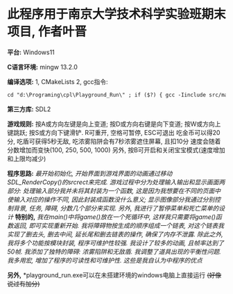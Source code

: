 # 此程序用于南京大学技术科学实验班期末项目, 作者叶晋

**平台:** Windows11

**C语言环境:** mingw 13.2.0

**编译选项:** 1, CMakeLists
2, gcc指令: 

``` gcc
cd "d:\Programing\cpl\Playground_Run\" ; if ($?) { gcc -Iinclude src/main.c src/game.c src/obstacle.c src/start_menu.c src/death_menu.c src/stop_menu.c src/utils/print_text.c src/utils/init_game.c src/utils/character_motion.c src/utils/score.c src/utils/time.c src/utils/motion.c src/utils/audio.c -o main -Wall -Wextra -lSDL2main -lSDL2 -lSDL2_image -lmingw32 -lSDL2_ttf } ; if ($?) { .\main }
```

**第三方库:** SDL2

**游戏规则:**
按A或方向左键是向上变道; 按D或方向右键是向下变道; 按W或方向上键跳跃; 按S或方向下键滑铲. R可重开, 空格可暂停, ESC可退出
吃金币可以得20分, 吃盾可获得5秒无敌, 吃浓雾陷阱会有7秒浓雾遮住屏幕, 且扣10分
速度会随着分数增加而变快(100, 250, 500, 1000)
另外, 按B可开启和关闭宝宝模式(速度增加和上限均减少)

**程序思路:** 
*最开始初始化, 开始界面到游戏界面的动画通过移动SDL_RenderCopy()的srcrect来完成. 游戏过程中分为处理输入输出和显示画面两部分: 处理输入部分我并未将其封装为一个函数, 这是因为我想要在不同的页面中使输入对应的操作不同, 因此封装成函数没什么意义; 显示图像部分我通过分别控制背景, 任务, 障碍, 分数几个部分来实现. 另外, 我进行了暂停菜单和死亡菜单的设计*
**特别的,** *我在main()中将game()放在一个死循环中, 这样我只需要将game()函数返回, 即可实现重新开始. 我将障碍物按生成的顺序组成一个链表, 对这个链表我实现了删去头, 删去中间, 延长尾和删去链表的操作, 确保了内存不泄露. 除此之外, 我将多个功能按模块封装, 程序可维护性较强. 我设计了较多的动画, 且帧率达到了50帧. 我添加了独特的障碍: 浓雾陷阱和无敌盾. 我调整了道具出现的平衡性问题. 我多用宏, 增加了程序的可读性和可维护性. 这些是我自认为中程序的优点*

**另外,** *playground_run.exe可以在未搭建环境的windows电脑上直接运行 ~~(好像说过有加分)~~